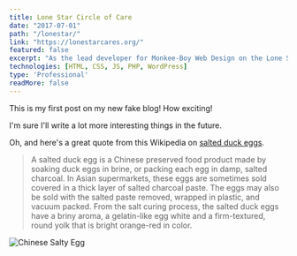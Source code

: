 ```yaml
---
title: Lone Star Circle of Care
date: "2017-07-01"
path: "/lonestar/"
link: "https://lonestarcares.org/"
featured: false
excerpt: "As the lead developer for Monkee-Boy Web Design on the Lone Star Circle of Care site redesign, I made use of the WordPress CMS and utilized HTML, Sass, JavaScript, jQuery, and PHP to build a site to the client's requirements. The site is fully responsive and accessible and features robust filtering tools for the clinic's locations and providers. Clinics can be filtered by city and service, both in map and list views, and providers can be filtered by clinic location, service, and languages spoken. The site also has custom built mega menus that highlight recent blog posts and CTAs."
technologies: [HTML, CSS, JS, PHP, WordPress]
type: 'Professional'
readMore: false
---
```


This is my first post on my new fake blog! How exciting!

I'm sure I'll write a lot more interesting things in the future.

Oh, and here's a great quote from this Wikipedia on [salted duck eggs](http://en.wikipedia.org/wiki/Salted_duck_egg).

>A salted duck egg is a Chinese preserved food product made by soaking duck eggs in brine, or packing each egg in damp, salted charcoal. In Asian supermarkets, these eggs are sometimes sold covered in a thick layer of salted charcoal paste. The eggs may also be sold with the salted paste removed, wrapped in plastic, and vacuum packed. From the salt curing process, the salted duck eggs have a briny aroma, a gelatin-like egg white and a firm-textured, round yolk that is bright orange-red in color.

![Chinese Salty Egg](./salty_egg.jpg)
